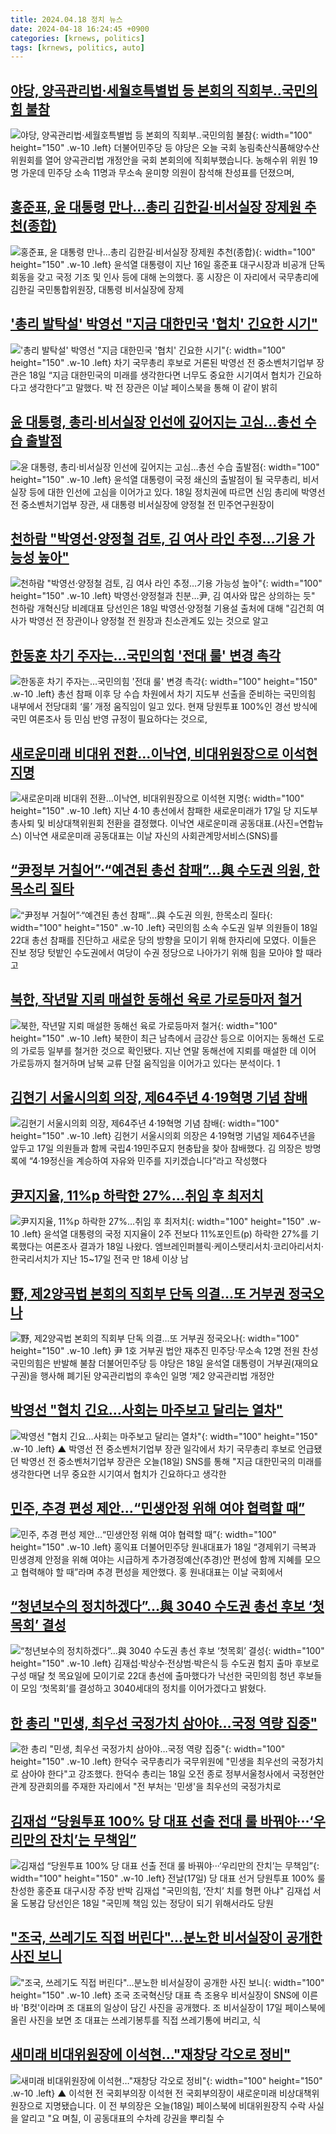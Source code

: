 ```yaml
---
title: 2024.04.18 정치 뉴스
date: 2024-04-18 16:24:45 +0900
categories: [krnews, politics]
tags: [krnews, politics, auto]
---
```

## [야당, 양곡관리법·세월호특별법 등 본회의 직회부‥국민의힘 불참](https://n.news.naver.com/mnews/article/214/0001343380)

![야당, 양곡관리법·세월호특별법 등 본회의 직회부‥국민의힘 불참](https://mimgnews.pstatic.net/image/origin/214/2024/04/18/1343380.jpg?type=nf220_150){: width="100" height="150" .w-10 .left}
더불어민주당 등 야당은 오늘 국회 농림축산식품해양수산위원회를 열어 양곡관리법 개정안을 국회 본회의에 직회부했습니다. 농해수위 위원 19명 가운데 민주당 소속 11명과 무소속 윤미향 의원이 참석해 찬성표를 던졌으며,

## [홍준표, 윤 대통령 만나…총리 김한길·비서실장 장제원 추천(종합)](https://n.news.naver.com/mnews/article/421/0007490125)

![홍준표, 윤 대통령 만나…총리 김한길·비서실장 장제원 추천(종합)](https://mimgnews.pstatic.net/image/origin/421/2024/04/18/7490125.jpg?type=nf220_150){: width="100" height="150" .w-10 .left}
윤석열 대통령이 지난 16일 홍준표 대구시장과 비공개 단독 회동을 갖고 국정 기조 및 인사 등에 대해 논의했다. 홍 시장은 이 자리에서 국무총리에 김한길 국민통합위원장, 대통령 비서실장에 장제

## ['총리 발탁설' 박영선 "지금 대한민국 '협치' 긴요한 시기"](https://n.news.naver.com/mnews/article/015/0004974341)

!['총리 발탁설' 박영선 "지금 대한민국 '협치' 긴요한 시기"](https://mimgnews.pstatic.net/image/origin/015/2024/04/18/4974341.jpg?type=nf220_150){: width="100" height="150" .w-10 .left}
차기 국무총리 후보로 거론된 박영선 전 중소벤처기업부 장관은 18일 “지금 대한민국의 미래를 생각한다면 너무도 중요한 시기여서 협치가 긴요하다고 생각한다”고 말했다. 박 전 장관은 이날 페이스북을 통해 이 같이 밝히

## [윤 대통령, 총리·비서실장 인선에 깊어지는 고심…총선 수습 출발점](https://n.news.naver.com/mnews/article/421/0007488844)

![윤 대통령, 총리·비서실장 인선에 깊어지는 고심…총선 수습 출발점](https://mimgnews.pstatic.net/image/origin/421/2024/04/18/7488844.jpg?type=nf220_150){: width="100" height="150" .w-10 .left}
윤석열 대통령이 국정 쇄신의 출발점이 될 국무총리, 비서실장 등에 대한 인선에 고심을 이어가고 있다. 18일 정치권에 따르면 신임 총리에 박영선 전 중소벤처기업부 장관, 새 대통령 비서실장에 양정철 전 민주연구원장이

## [천하람 "박영선·양정철 검토, 김 여사 라인 추정…기용 가능성 높아"](https://n.news.naver.com/mnews/article/586/0000076937)

![천하람 "박영선·양정철 검토, 김 여사 라인 추정…기용 가능성 높아"](https://mimgnews.pstatic.net/image/origin/586/2024/04/18/76937.jpg?type=nf220_150){: width="100" height="150" .w-10 .left}
박영선·양정철과 친분…尹, 김 여사와 많은 상의하는 듯" 천하람 개혁신당 비례대표 당선인은 18일 박영선·양정철 기용설 출처에 대해 "김건희 여사가 박영선 전 장관이나 양정철 전 원장과 친소관계도 있는 것으로 알고

## [한동훈 차기 주자는…국민의힘 '전대 룰' 변경 촉각](https://n.news.naver.com/mnews/article/082/0001265969)

![한동훈 차기 주자는…국민의힘 '전대 룰' 변경 촉각](https://mimgnews.pstatic.net/image/origin/082/2024/04/18/1265969.jpg?type=nf220_150){: width="100" height="150" .w-10 .left}
총선 참패 이후 당 수습 차원에서 차기 지도부 선출을 준비하는 국민의힘 내부에서 전당대회 ‘룰’ 개정 움직임이 일고 있다. 현재 당원투표 100%인 경선 방식에 국민 여론조사 등 민심 반영 규정이 필요하다는 것으로,

## [새로운미래 비대위 전환…이낙연, 비대위원장으로 이석현 지명](https://n.news.naver.com/mnews/article/018/0005717476)

![새로운미래 비대위 전환…이낙연, 비대위원장으로 이석현 지명](https://mimgnews.pstatic.net/image/origin/018/2024/04/17/5717476.jpg?type=nf220_150){: width="100" height="150" .w-10 .left}
지난 4·10 총선에서 참패한 새로운미래가 17일 당 지도부 총사퇴 및 비상대책위원회 전환을 결정했다. 이낙연 새로운미래 공동대표.(사진=연합뉴스) 이낙연 새로운미래 공동대표는 이날 자신의 사회관계망서비스(SNS)를

## [“尹정부 거칠어”·“예견된 총선 참패”…與 수도권 의원, 한목소리 질타](https://n.news.naver.com/mnews/article/018/0005718072)

![“尹정부 거칠어”·“예견된 총선 참패”…與 수도권 의원, 한목소리 질타](https://mimgnews.pstatic.net/image/origin/018/2024/04/18/5718072.jpg?type=nf220_150){: width="100" height="150" .w-10 .left}
국민의힘 소속 수도권 일부 의원들이 18일 22대 총선 참패를 진단하고 새로운 당의 방향을 모이기 위해 한자리에 모였다. 이들은 진보 정당 텃밭인 수도권에서 여당이 수권 정당으로 나아가기 위해 힘을 모아야 할 때라고

## [북한, 작년말 지뢰 매설한 동해선 육로 가로등마저 철거](https://n.news.naver.com/mnews/article/003/0012498766)

![북한, 작년말 지뢰 매설한 동해선 육로 가로등마저 철거](https://mimgnews.pstatic.net/image/origin/003/2024/04/18/12498766.jpg?type=nf220_150){: width="100" height="150" .w-10 .left}
북한이 최근 남측에서 금강산 등으로 이어지는 동해선 도로의 가로등 일부를 철거한 것으로 확인됐다. 지난 연말 동해선에 지뢰를 매설한 데 이어 가로등까지 철거하며 남북 교류 단절 움직임을 이어가고 있다는 분석이다. 1

## [김현기 서울시의회 의장, 제64주년 4·19혁명 기념 참배](https://n.news.naver.com/mnews/article/081/0003444814)

![김현기 서울시의회 의장, 제64주년 4·19혁명 기념 참배](https://mimgnews.pstatic.net/image/origin/081/2024/04/17/3444814.jpg?type=nf220_150){: width="100" height="150" .w-10 .left}
김현기 서울시의회 의장은 4·19혁명 기념일 제64주년을 앞두고 17일 의원들과 함께 국립4·19민주묘지 현충탑을 찾아 참배했다. 김 의장은 방명록에 “4·19정신을 계승하여 자유와 민주를 지키겠습니다”라고 작성했다

## [尹지지율, 11%p 하락한 27%…취임 후 최저치](https://n.news.naver.com/mnews/article/079/0003886849)

![尹지지율, 11%p 하락한 27%…취임 후 최저치](https://mimgnews.pstatic.net/image/origin/079/2024/04/18/3886849.jpg?type=nf220_150){: width="100" height="150" .w-10 .left}
윤석열 대통령의 국정 지지율이 2주 전보다 11%포인트(p) 하락한 27%를 기록했다는 여론조사 결과가 18일 나왔다. 엠브레인퍼블릭·케이스탯리서치·코리아리서치·한국리서치가 지난 15~17일 전국 만 18세 이상 남

## [野, 제2양곡법 본회의 직회부 단독 의결…또 거부권 정국오나](https://n.news.naver.com/mnews/article/009/0005290123)

![野, 제2양곡법 본회의 직회부 단독 의결…또 거부권 정국오나](https://mimgnews.pstatic.net/image/origin/009/2024/04/18/5290123.jpg?type=nf220_150){: width="100" height="150" .w-10 .left}
尹 1호 거부권 법안 재추진 민주당·무소속 12명 전원 찬성 국민의힘은 반발해 불참 더불어민주당 등 야당은 18일 윤석열 대통령이 거부권(재의요구권)을 행사해 폐기된 양곡관리법의 후속인 일명 ‘제2 양곡관리법 개정안

## [박영선 "협치 긴요…사회는 마주보고 달리는 열차"](https://n.news.naver.com/mnews/article/055/0001148134)

![박영선 "협치 긴요…사회는 마주보고 달리는 열차"](https://mimgnews.pstatic.net/image/origin/055/2024/04/18/1148134.jpg?type=nf220_150){: width="100" height="150" .w-10 .left}
▲ 박영선 전 중소벤처기업부 장관 일각에서 차기 국무총리 후보로 언급됐던 박영선 전 중소벤처기업부 장관은 오늘(18일) SNS를 통해 "지금 대한민국의 미래를 생각한다면 너무 중요한 시기여서 협치가 긴요하다고 생각한

## [민주, 추경 편성 제안…“민생안정 위해 여야 협력할 때”](https://n.news.naver.com/mnews/article/028/0002685881)

![민주, 추경 편성 제안…“민생안정 위해 여야 협력할 때”](https://mimgnews.pstatic.net/image/origin/028/2024/04/18/2685881.jpg?type=nf220_150){: width="100" height="150" .w-10 .left}
홍익표 더불어민주당 원내대표가 18일 “경제위기 극복과 민생경제 안정을 위해 여야는 시급하게 추가경정예산(추경)안 편성에 함께 지혜를 모으고 협력해야 할 때”라며 추경 편성을 제안했다. 홍 원내대표는 이날 국회에서

## [“청년보수의 정치하겠다”…與 3040 수도권 총선 후보 ‘첫목회’ 결성](https://n.news.naver.com/mnews/article/009/0005290119)

![“청년보수의 정치하겠다”…與 3040 수도권 총선 후보 ‘첫목회’ 결성](https://mimgnews.pstatic.net/image/origin/009/2024/04/18/5290119.jpg?type=nf220_150){: width="100" height="150" .w-10 .left}
김재섭·박상수·전상범·박은식 등 수도권 험지 출마 후보로 구성 매달 첫 목요일에 모이기로 22대 총선에 출마했다가 낙선한 국민의힘 청년 후보들이 모임 ‘첫목회’를 결성하고 3040세대의 정치를 이어가겠다고 밝혔다.

## [한 총리 "민생, 최우선 국정가치 삼아야…국정 역량 집중"](https://n.news.naver.com/mnews/article/119/0002821494)

![한 총리 "민생, 최우선 국정가치 삼아야…국정 역량 집중"](https://mimgnews.pstatic.net/image/origin/119/2024/04/18/2821494.jpg?type=nf220_150){: width="100" height="150" .w-10 .left}
한덕수 국무총리가 국무위원에 "민생을 최우선의 국정가치로 삼아야 한다"고 강조했다. 한덕수 총리는 18일 오전 종로 정부서울청사에서 국정현안 관계 장관회의를 주재한 자리에서 "전 부처는 '민생'을 최우선의 국정가치로

## [김재섭 “당원투표 100% 당 대표 선출 전대 룰 바꿔야···‘우리만의 잔치’는 무책임”](https://n.news.naver.com/mnews/article/021/0002632806)

![김재섭 “당원투표 100% 당 대표 선출 전대 룰 바꿔야···‘우리만의 잔치’는 무책임”](https://mimgnews.pstatic.net/image/origin/021/2024/04/18/2632806.jpg?type=nf220_150){: width="100" height="150" .w-10 .left}
전날(17일) 당 대표 선거 당원투표 100% 룰 찬성한 홍준표 대구시장 주장 반박 김재섭 "국민의힘, ‘잔치’ 치를 형편 아냐" 김재섭 서울 도봉갑 당선인은 18일 "국민께 책임 있는 정당이 되기 위해서라도 당원

## ["조국, 쓰레기도 직접 버린다"…분노한 비서실장이 공개한 사진 보니](https://n.news.naver.com/mnews/article/029/0002868476)

!["조국, 쓰레기도 직접 버린다"…분노한 비서실장이 공개한 사진 보니](https://mimgnews.pstatic.net/image/origin/029/2024/04/18/2868476.jpg?type=nf220_150){: width="100" height="150" .w-10 .left}
조국 조국혁신당 대표 측 조용우 비서실장이 SNS에 이른바 'B컷'이라며 조 대표의 일상이 담긴 사진을 공개했다. 조 비서실장이 17일 페이스북에 올린 사진을 보면 조 대표는 쓰레기봉투를 직접 쓰레기통에 버리고, 식

## [새미래 비대위원장에 이석현…"재창당 각오로 정비"](https://n.news.naver.com/mnews/article/055/0001148137)

![새미래 비대위원장에 이석현…"재창당 각오로 정비"](https://mimgnews.pstatic.net/image/origin/055/2024/04/18/1148137.jpg?type=nf220_150){: width="100" height="150" .w-10 .left}
▲ 이석현 전 국회부의장 이석현 전 국회부의장이 새로운미래 비상대책위원장으로 지명됐습니다. 이 전 부의장은 오늘(18일) 페이스북에 비대위원장직 수락 사실을 알리고 "요 며칠, 이 공동대표의 수차례 강권을 뿌리칠 수

